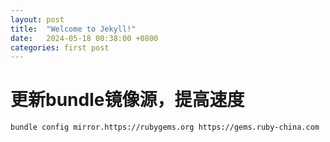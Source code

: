```yaml
---
layout: post
title:  "Welcome to Jekyll!"
date:   2024-05-18 00:38:00 +0800
categories: first post
---
```

# 更新bundle镜像源，提高速度
```
bundle config mirror.https://rubygems.org https://gems.ruby-china.com
```